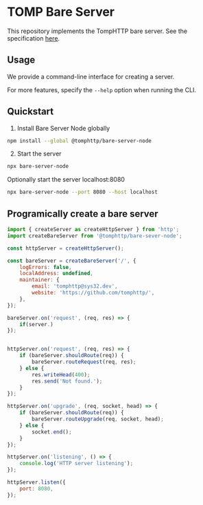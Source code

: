 # TOMP Bare Server

This repository implements the TompHTTP bare server. See the specification [here](https://github.com/tomphttp/specifications/blob/master/BareServerV1.md).

## Usage

We provide a command-line interface for creating a server.

For more features, specify the `--help` option when running the CLI.

## Quickstart

1. Install Bare Server Node globally

```sh
npm install --global @tomphttp/bare-server-node
```

2. Start the server

```sh
npx bare-server-node
```

Optionally start the server localhost:8080

```sh
npx bare-server-node --port 8080 --host localhost
```

## Programically create a bare server

```js
import { createServer as createHttpServer } from 'http';
import createBareServer from '@tomphttp/bare-sever-node';

const httpServer = createHttpServer();

const bareServer = createBareServer('/', {
	logErrors: false,
	localAddress: undefined,
	maintainer: {
		email: 'tomphttp@sys32.dev',
		website: 'https://github.com/tomphttp/',
	},
});

bareServer.on('request', (req, res) => {
	if(server.)
});


httpServer.on('request', (req, res) => {
	if (bareServer.shouldRoute(req)) {
		bareServer.routeRequest(req, res);
	} else {
		res.writeHead(400);
		res.send('Not found.');
	}
});

httpServer.on('upgrade', (req, socket, head) => {
	if (bareServer.shouldRoute(req)) {
		bareServer.routeUpgrade(req, socket, head);
	} else {
		socket.end();
	}
});

httpServer.on('listening', () => {
	console.log('HTTP server listening');
});

httpServer.listen({
	port: 8080,
});
```
